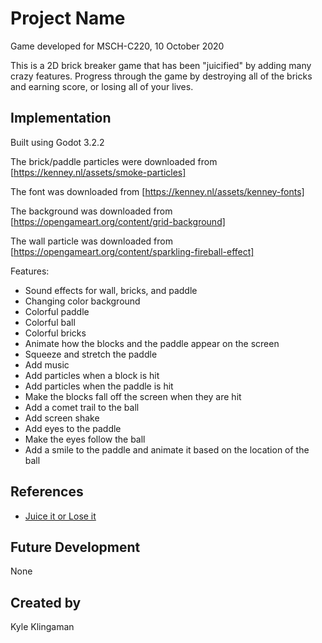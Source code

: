 # Project Name
Game developed for MSCH-C220, 10 October 2020

This is a 2D brick breaker game that has been "juicified" by adding many crazy features. Progress through the game by destroying all of the bricks and earning score, or losing all of your lives.

## Implementation
Built using Godot 3.2.2

The brick/paddle particles were downloaded from [https://kenney.nl/assets/smoke-particles]

The font was downloaded from [https://kenney.nl/assets/kenney-fonts]

The background was downloaded from [https://opengameart.org/content/grid-background]

The wall particle was downloaded from [https://opengameart.org/content/sparkling-fireball-effect]

Features:
- Sound effects for wall, bricks, and paddle
- Changing color background
- Colorful paddle
- Colorful ball
- Colorful bricks
- Animate how the blocks and the paddle appear on the screen
- Squeeze and stretch the paddle
- Add music
- Add particles when a block is hit
- Add particles when the paddle is hit
- Make the blocks fall off the screen when they are hit
- Add a comet trail to the ball
- Add screen shake
- Add eyes to the paddle
- Make the eyes follow the ball
- Add a smile to the paddle and animate it based on the location of the ball

## References
- [Juice it or Lose it](https://www.youtube.com/watch?v=Fy0aCDmgnxg)

## Future Development
None

## Created by
Kyle Klingaman
